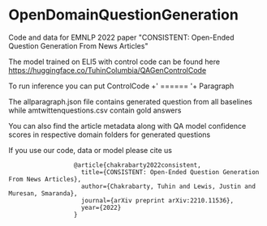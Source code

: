 # OpenDomainQuestionGeneration

Code and data for EMNLP 2022 paper "CONSISTENT: Open-Ended Question Generation From News Articles"

The model trained on ELI5 with control code can be found here
https://huggingface.co/TuhinColumbia/QAGenControlCode

To run inference you can put ControlCode +' ====== '+ Paragraph


The allparagraph.json file contains generated question from all baselines while amtwittenquestions.csv contain gold answers

You can also find the article metadata along with QA model confidence scores in respective domain folders for generated questions 


If you use our code, data or model please cite us

                      @article{chakrabarty2022consistent,
                        title={CONSISTENT: Open-Ended Question Generation From News Articles},
                        author={Chakrabarty, Tuhin and Lewis, Justin and Muresan, Smaranda},
                        journal={arXiv preprint arXiv:2210.11536},
                        year={2022}
                      }
